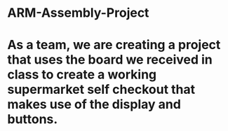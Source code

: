 # ARM-Assembly-Project
# As a team, we are creating a project that uses the board we received in class to create a working supermarket self checkout that makes use of the display and buttons.


